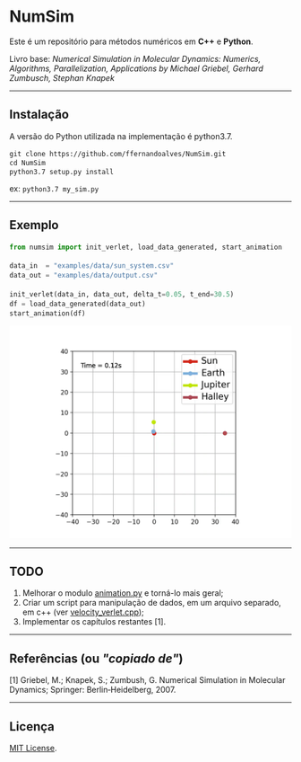 # NumSim

Este é um repositório para métodos numéricos em **C++** e **Python**.

Livro base: *Numerical Simulation in Molecular Dynamics: 
Numerics, Algorithms, Parallelization, Applications by Michael Griebel, Gerhard Zumbusch, Stephan Knapek*

------------

## Instalação

A versão do Python utilizada na implementação é python3.7.

```
git clone https://github.com/ffernandoalves/NumSim.git
cd NumSim
python3.7 setup.py install
```
ex: ```python3.7 my_sim.py```

<!---
Usando virtualenv:

git clone https://github.com/ffernandoalves/NumSim.git
cd NumSim
virtualenv -p /usr/bin/python3.7 venv 
source venv/bin/activate
venv/bin/python3.7 setup.py install -->
<!--- ex: ```venv/bin/python3.7 my_sim.py``` -->

------------

## Exemplo

```python
from numsim import init_verlet, load_data_generated, start_animation

data_in  = "examples/data/sun_system.csv"
data_out = "examples/data/output.csv"

init_verlet(data_in, data_out, delta_t=0.05, t_end=30.5)
df = load_data_generated(data_out)
start_animation(df)
```
![Deploy](https://github.com/ffernandoalves/NumSim/blob/main/examples/data/sun_system.gif)

------------

## TODO

1. Melhorar o modulo [animation.py](https://github.com/ffernandoalves/NumSim/blob/main/numsim/animation.py) e torná-lo mais geral;
2. Criar um script para manipulação de dados, em um arquivo separado, em c++ (ver [velocity_verlet.cpp](https://github.com/ffernandoalves/NumSim/blob/main/numsim/computer/velocity_verlet.cpp));
3. Implementar os capítulos restantes [1].

------------

## Referências (ou _"copiado de"_)

[1] Griebel, M.; Knapek, S.; Zumbush, G. Numerical Simulation in Molecular Dynamics; Springer: Berlin‐Heidelberg, 2007.

------------

## Licença

[MIT License](https://en.wikipedia.org/wiki/MIT_License).
